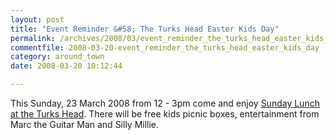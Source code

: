 ```yaml
---
layout: post
title: "Event Reminder &#58; The Turks Head Easter Kids Day"
permalink: /archives/2008/03/event_reminder_the_turks_head_easter_kids_day.html
commentfile: 2008-03-20-event_reminder_the_turks_head_easter_kids_day
category: around_town
date: 2008-03-20 10:12:44

---
```


This Sunday, 23 March 2008 from 12 - 3pm come and enjoy [Sunday Lunch at the Turks Head](/event/fair/200705141808). There will be free kids picnic boxes, entertainment from Marc the Guitar Man and Silly Millie.
